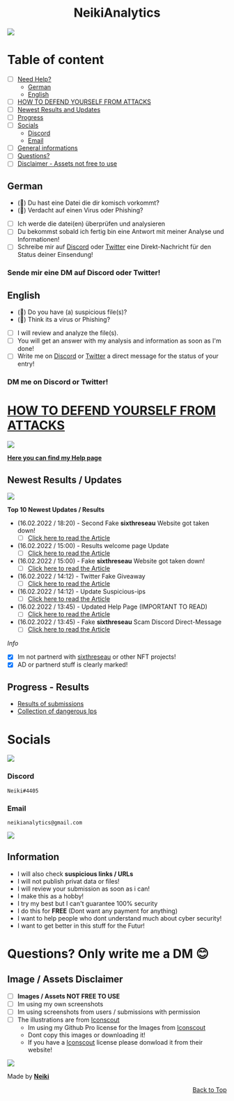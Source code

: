 <h1 align="center">NeikiAnalytics</h1>

[![](https://github.com/NeikiDev/NeikiAnalytics/blob/main/assets/antivirus-fight-with-hackers.png)](#image--assets-disclaimer)

# Table of content

- [ ] [Need Help?](https://github.com/NeikiDev/NeikiAnalytics#neikianalytics)
    - [German](https://github.com/NeikiDev/NeikiAnalytics#german)
    - [English](https://github.com/NeikiDev/NeikiAnalytics#english)
- [ ] [HOW TO DEFEND YOURSELF FROM ATTACKS](https://github.com/NeikiDev/NeikiAnalytics#how-to-defend-yourself-from-attacks)
- [ ] [Newest Results and Updates](https://github.com/NeikiDev/NeikiAnalytics#newest-results--updates)
- [ ] [Progress](https://github.com/NeikiDev/NeikiAnalytics#progress---results)
- [ ] [Socials](https://github.com/NeikiDev/NeikiAnalytics#socials)    
    - [Discord](https://github.com/NeikiDev/NeikiAnalytics#discord)
    - [Email](https://github.com/NeikiDev/NeikiAnalytics#email)
- [ ] [General informations](https://github.com/NeikiDev/NeikiAnalytics#information)
- [ ] [Questions?](https://github.com/NeikiDev/NeikiAnalytics#questions-only-write-me-a-dm-)
- [ ] [Disclaimer - Assets not free to use](https://github.com/NeikiDev/NeikiAnalytics#image--assets-disclaimer)

## German 

* (🔎) Du hast eine Datei die dir komisch vorkommt? 
* (🔎) Verdacht auf einen Virus oder Phishing? 

- [ ] Ich werde die datei(en) überprüfen und analysieren
- [ ] Du bekommst sobald ich fertig bin eine Antwort mit meiner Analyse und Informationen!
- [ ] Schreibe mir auf [Discord](https://discord.com/users/416999341006520321) oder [Twitter](https://twitter.com/neiki__) eine Direkt-Nachricht für den Status deiner Einsendung!

### Sende mir eine DM auf Discord oder Twitter!

## English 

* (🔎) Do you have (a) suspicious file(s)?
* (🔎) Think its a virus or Phishing? 

- [ ] I will review and analyze the file(s).
- [ ] You will get an answer with my analysis and information as soon as I'm done!
- [ ] Write me on [Discord](https://discord.com/users/416999341006520321) or [Twitter](https://twitter.com/neiki__) a direct message for the status of your entry!

### DM me on Discord or Twitter!

# [HOW TO DEFEND YOURSELF FROM ATTACKS](https://github.com/NeikiDev/NeikiAnalytics/blob/main/help.md)

[![](https://github.com/NeikiDev/NeikiAnalytics/blob/main/assets/testing.png)](#image--assets-disclaimer)

**[Here you can find my Help page](https://github.com/NeikiDev/NeikiAnalytics/blob/main/help.md)**

## Newest Results / Updates

[![](https://github.com/NeikiDev/NeikiAnalytics/blob/main/assets/robots-doing-data-research.png)](#image--assets-disclaimer)

**Top 10 Newest Updates / Results**

- (16.02.2022 / 18:20) - Second Fake **sixthreseau** Website got taken down! 
    - [ ] [Click here to read the Article](https://github.com/NeikiDev/NeikiAnalytics/blob/main/results/nfts-scam/dc-scam-sixthreseau%232.md)   
- (16.02.2022 / 15:00) - Results welcome page Update
    - [ ] [Click here to read the Article](https://github.com/NeikiDev/NeikiAnalytics/tree/main/results)
- (16.02.2022 / 15:00) - Fake **sixthreseau** Website got taken down!
    - [ ] [Click here to read the Article](https://github.com/NeikiDev/NeikiAnalytics/blob/main/results/nfts-scam/dc-scam-sixthreseau%232.md)   
- (16.02.2022 / 14:12) - Twitter Fake Giveaway 
    - [ ] [Click here to read the Article](https://github.com/NeikiDev/NeikiAnalytics/blob/main/results/phishing/twitter-fakeGiveaway-group%231.md)   
- (16.02.2022 / 14:12) - Update Suspicious-ips
    - [ ] [Click here to read the Article](https://github.com/NeikiDev/NeikiAnalytics/tree/main/suspicious-ips)   
- (16.02.2022 / 13:45) - Updated Help Page (IMPORTANT TO READ)
    - [ ] [Click here to read the Article](https://github.com/NeikiDev/NeikiAnalytics/blob/main/help.md)   
- (16.02.2022 / 13:45) - Fake **sixthreseau** Scam Discord Direct-Message
    - [ ] [Click here to read the Article](https://github.com/NeikiDev/NeikiAnalytics/blob/main/results/nfts-scam/dc-scam-sixthreseau%231.md)   

*Info*
- [x] Im not partnerd with [sixthreseau](https://twitter.com/sixthreseau) or other NFT projects! 
- [x] AD or partnerd stuff is clearly marked! 

## Progress - Results

- [Results of submissions](https://github.com/NeikiDev/NeikiAnalytics/tree/main/results)
- [Collection of dangerous Ips](https://github.com/NeikiDev/NeikiAnalytics/tree/main/suspicious-ips)

# Socials

[![](https://github.com/NeikiDev/NeikiAnalytics/blob/main/assets/design-and-development-process.png)](#image--assets-disclaimer)

### Discord
```
Neiki#4405 
```

### Email
```
neikianalytics@gmail.com 
```

[![](https://github.com/NeikiDev/NeikiAnalytics/blob/main/assets/banner.png)](#image--assets-disclaimer)

## Information
- I will also check **suspicious links / URLs**
- I will not publish privat data or files!
- I will review your submission as soon as i can!
- I make this as a hobby!
- I try my best but I can't guarantee 100% security
- I do this for **FREE** (Dont want any payment for anything)
- I want to help people who dont understand much about cyber security!
- I want to get better in this stuff for the Futur!
# Questions? Only write me a DM 😊

## Image / Assets Disclaimer

- [ ] **Images / Assets NOT FREE TO USE**
- [ ] Im using my own screenshots
- [ ] Im using screenshots from users / submissions with permission
- [ ] The illustrations are from [Iconscout](https://iconscout.com/) 
    - Im using my Github Pro license for the Images from [Iconscout](https://iconscout.com/) 
    - Dont copy this images or downloading it!
    - If you have a [Iconscout](https://iconscout.com/) license please donwload it from their website!

[![](https://github.com/NeikiDev/NeikiAnalytics/blob/main/assets/stickman-showing-stop-sign.png)](#image--assets-disclaimer)

Made by **[Neiki](https://github.com/neikidev)** <p align="right">[Back to Top](https://github.com/neikidev/neikianalytics#neikianalytics)</p>